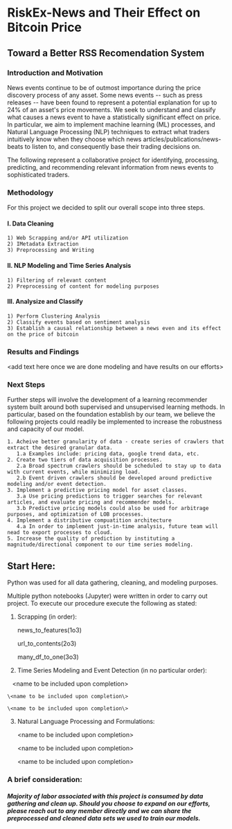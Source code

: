 # RiskEx-News and Their Effect on Bitcoin Price
## Toward a Better RSS Recomendation System



### Introduction and Motivation

News events continue to be of outmost importance during the price discovery process of any asset. Some news events -- such as press releases -- have been found to represent a potential explanation for up to 24% of an asset's price movements. We seek to understand and classify what causes a news event to have a statistically significant effect on price. In particular, we aim to implement machine learning (ML) processes, and Natural Language Processing (NLP) techniques to extract what traders intuitively know when they choose which news articles/publications/news-beats to listen to, and consequently base their trading decisions on. 

The following represent a collaborative project for identifying, processing, predicting, and recommending relevant information from news events to sophisticated traders.



### Methodology
For this project we decided to split our overall scope into three steps. 
 
#### I. Data Cleaning
    1) Web Scrapping and/or API utilization
    2) IMetadata Extraction
    3) Preprocessing and Writing

#### II. NLP Modeling and Time Series Analysis
    1) Filtering of relevant content 
    2) Preprocessing of content for modeling purposes

#### III. Analysize and Classify
    1) Perform Clustering Analysis
    2) Classify events based on sentiment analysis
    3) Establish a causal relationship between a news even and its effect on the price of bitcoin 



### Results and Findings
\<add text here once we are done modeling and have results on our efforts\>

### Next Steps
Further steps will involve the development of a learning recommender system built around both supervised and unsupervised learning methods. In particular, based on the foundation establish by our team, we believe the following projects could readily be implemented to increase the robustness and capacity of our model.

    1. Acheive better granularity of data - create series of crawlers that extract the desired granular data.
       1.a Examples include: pricing data, google trend data, etc.  
    2. Create two tiers of data acquisition processes.
       2.a Broad spectrum crawlers should be scheduled to stay up to data with current events, while minimizing load. 
       2.b Event driven crawlers should be developed around predictive modeling and/or event detection.
    3. Implement a predictive pricing model for asset classes. 
       3.a Use pricing predictions to trigger searches for relevant articles, and evaluate pricing and recommender models.
       3.b Predictive pricing models could also be used for arbitrage purposes, and optimization of LOB processes.
    4. Implement a distributive compuatition architecture
       4.a In order to implement just-in-time analysis, future team will nead to export processes to cloud.
    5. Increase the quality of prediction by instituting a magnitude/directional component to our time series modeling.



## Start Here:
Python was used for all data gathering, cleaning, and modeling purposes.

Multiple python notebooks (Jupyter) were written in order to carry out project. To execute our procedure execute the following as stated:

1) Scrapping (in order):

    news_to_features(1o3)
    
    url_to_contents(2o3)
    
    many_df_to_one(3o3)
        
2) Time Series Modeling and Event Detection (in no particular order): 

    \<name to be included upon completion\>	
    
    \<name to be included upon completion\>
  
    \<name to be included upon completion\>

3) Natural Language Processing and Formulations:

    \<name to be included upon completion\>
    
    \<name to be included upon completion\>
    
    \<name to be included upon completion\>
  
  
  
   

### A brief consideration:
##### Majority of labor associated with this project is consumed by data gathering and clean up. Should you choose to expand on our efforts, please reach out to any member directly and we can share the preprocessed and cleaned data sets we used to train our models. 
